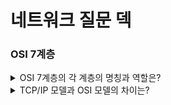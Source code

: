 <h1>네트워크 질문 덱</h1>

### OSI 7계층

<details>
<summary>OSI 7계층의 각 계층의 명칭과 역할은?</summary>

</details>

<details>
<summary>TCP/IP 모델과 OSI 모델의 차이는?</summary>
</details>